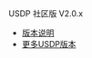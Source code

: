 <div class="sidebar_title icon_"> USDP 社区版 V2.0.x </div>   



* [版本说明](usdp_community/2.0.x/README)
* [更多USDP版本](/usdp_community/version_list)

  

